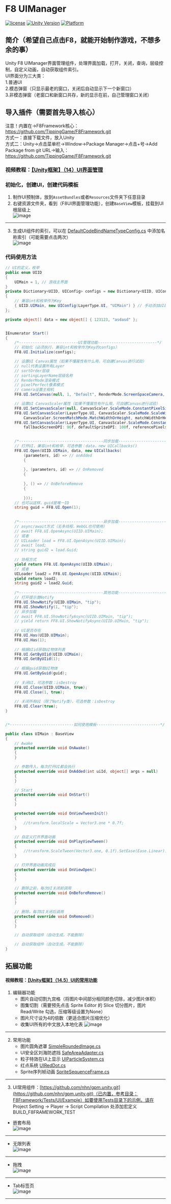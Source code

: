 # F8 UIManager

[![license](http://img.shields.io/badge/license-MIT-green.svg)](https://opensource.org/licenses/MIT) 
[![Unity Version](https://img.shields.io/badge/unity-2021|2022|2023|6000-blue)](https://unity.com) 
[![Platform](https://img.shields.io/badge/platform-Win%20%7C%20Android%20%7C%20iOS%20%7C%20Mac%20%7C%20Linux%20%7C%20WebGL-orange)]() 

## 简介（希望自己点击F8，就能开始制作游戏，不想多余的事）
Unity F8 UIManager界面管理组件，处理界面加载，打开，关闭，查询，层级控制，自定义动画，自动获取组件索引。  
UI界面分为三大类：  
1.普通UI  
2.模态弹窗（只显示最老的窗口，关闭后自动显示下一个新窗口）  
3.非模态弹窗（老窗口和新窗口共存，新的显示在前，自己管理窗口关闭）

## 导入插件（需要首先导入核心）
注意！内置在->F8Framework核心：https://github.com/TippingGame/F8Framework.git  
方式一：直接下载文件，放入Unity  
方式二：Unity->点击菜单栏->Window->Package Manager->点击+号->Add Package from git URL->输入：https://github.com/TippingGame/F8Framework.git  

### 视频教程：[【Unity框架】（14）UI界面管理](https://www.bilibili.com/video/BV14ErTYuEFD)

### 初始化，创建UI，创建代码模板

1. 制作UI预制体，放到`AssetBundles`或者`Resources`文件夹下任意目录  
2. 右键资源文件夹，看到（F8UI界面管理功能），创建`BaseView`模板，挂载到UI根层级上  
![image](https://tippinggame-1257018413.cos.ap-guangzhou.myqcloud.com/TippingGame/UI/ui_20240302154254.png)
--------------------------
3. 生成UI组件的索引，可以在 [DefaultCodeBindNameTypeConfig.cs](https://github.com/TippingGame/F8Framework/blob/main/Runtime/ComponentBind/DefaultCodeBindNameTypeConfig.cs) 中添加名称索引（可能需要点击两次）  
![image](https://tippinggame-1257018413.cos.ap-guangzhou.myqcloud.com/TippingGame/UI/ui_20240205223438.png)
### 代码使用方法
```C#
// UI的定义，枚举
public enum UIID
{
    UIMain = 1, // 游戏主界面
}
private Dictionary<UIID, UIConfig> configs = new Dictionary<UIID, UIConfig>
{
    // 兼容int和枚举作为Key
    { UIID.UIMain, new UIConfig(LayerType.UI, "UIMain") } // 手动添加UI配置
};

private object[] data = new object[] { 123123, "asdasd" };


IEnumerator Start()
{
    /*--------------------------UI管理功能--------------------------*/
    // 初始化（必须执行，兼容int和枚举作为Key的configs）
    FF8.UI.Initialize(configs);

    // 设置UI Canvas属性（如果不懂属性有什么用，可自建Canvas进行试验）
    // null代表设置所有Layer
    // sortOrder层级
    // sortingLayerName层级名称
    // RenderMode渲染模式
    // pixelPerfect像素模式
    // camera设置主相机
    FF8.UI.SetCanvas(null, 1, "Default", RenderMode.ScreenSpaceCamera, false, Camera.main);

    // 设置UI CanvasScaler属性（如果不懂属性有什么用，可自建Canvas进行试验）
    FF8.UI.SetCanvasScaler(null, CanvasScaler.ScaleMode.ConstantPixelSize, scaleFactor: 1f, referencePixelsPerUnit: 100f);
    FF8.UI.SetCanvasScaler(LayerType.UI, CanvasScaler.ScaleMode.ScaleWithScreenSize, referenceResolution: new Vector2(1920, 1080),
        CanvasScaler.ScreenMatchMode.MatchWidthOrHeight, matchWidthOrHeight: 0f, referencePixelsPerUnit: 100f);
    FF8.UI.SetCanvasScaler(LayerType.UI, CanvasScaler.ScaleMode.ConstantPhysicalSize, CanvasScaler.Unit.Points,
        fallbackScreenDPI: 96f, defaultSpriteDPI: 100f, referencePixelsPerUnit: 100f);

    
    /*-------------------------------------同步加载-------------------------------------*/
    // 打开UI，兼容int和枚举，可选参数：data，new UICallbacks()
    FF8.UI.Open(UIID.UIMain, data, new UICallbacks(
        (parameters, id) => // onAdded
        {
            
        }, (parameters, id) => // OnRemoved
        {
            
        }, () => // OnBeforeRemove
        {
            
        }));
    // 也可以这样，guid是唯一ID
    string guid = FF8.UI.Open(1);
    
    
    /*-------------------------------------异步加载-------------------------------------*/
    // async/await方式（无多线程，WebGL也可使用）
    // await FF8.UI.OpenAsync(UIID.UIMain);
    // 或者
    // UILoader load = FF8.UI.OpenAsync(UIID.UIMain);
    // await load;
    // string guid2 = load.Guid;
    
    // 协程方式
    yield return FF8.UI.OpenAsync(UIID.UIMain);
    // 或者
    UILoader load2 = FF8.UI.OpenAsync(UIID.UIMain);
    yield return load2;
    string guid2 = load2.Guid;
    
    /*-------------------------------------其他功能-------------------------------------*/
    // 打开提示类Notify
    FF8.UI.ShowNotify(UIID.UIMain, "tip");
    FF8.UI.ShowNotify(1, "tip");
    // 异步加载
    // await FF8.UI.ShowNotifyAsync(UIID.UIMain, "tip");
    // yield return FF8.UI.ShowNotifyAsync(UIID.UIMain, "tip");
    
    // UI是否存在
    FF8.UI.Has(UIID.UIMain);
    FF8.UI.Has(1);
    
    // 根据UIid获取UI物体列表
    FF8.UI.GetByUIid(UIID.UIMain);
    FF8.UI.GetByUIid(1);
    
    // 根据guid获取UI物体
    FF8.UI.GetByGuid(guid);
    
    // 关闭UI，可选参数：isDestroy
    FF8.UI.Close(UIID.UIMain, true);
    FF8.UI.Close(1, true);
    
    // 关闭所有UI（除了Notify类），可选参数：isDestroy
    FF8.UI.Clear(true);
}


/*----------------------------如何使用模板----------------------------*/

public class UIMain : BaseView
{
    // Awake
    protected override void OnAwake()
    {
    }

    // 参数传入，每次打开UI都会执行
    protected override void OnAdded(int uiId, object[] args = null)
    {
    }

    // Start
    protected override void OnStart()
    {
    }

    protected override void OnViewTweenInit()
    {
        //transform.localScale = Vector3.one * 0.7f;
    }

    // 自定义打开界面动画
    protected override void OnPlayViewTween()
    {
        //transform.ScaleTween(Vector3.one, 0.1f).SetEase(Ease.Linear).SetOnComplete(OnViewOpen);
    }

    // 打开界面动画完成后
    protected override void OnViewOpen()
    {
    }

    // 删除之前，每次UI关闭前调用
    protected override void OnBeforeRemove()
    {
    }

    // 删除，每次UI关闭后调用
    protected override void OnRemoved()
    {
    }

    // 自动获取组件（自动生成，不能删除）

    // 自动获取组件（自动生成，不能删除）
}
```
## 拓展功能
#### 视频教程：[【Unity框架】（14.5）UI的常用功能](https://www.bilibili.com/video/BV1Pyf6YGET7)
1. 编辑器功能
    * 图片自动切割九宫格（将图片中间部分相同颜色切除，减少图片体积）
    * 图集切割（需要预先点击 Sprite Editor 的 Slice 切分图片，图片 Read/Write 勾选，压缩等级设置为None）
    * 图片尺寸设为4的倍数（更适合图片压缩优化）
    * 收集UI所有的中文放入本地化表
![image](https://tippinggame-1257018413.cos.ap-guangzhou.myqcloud.com/TippingGame/UI/ui_20240315025120.png)
----------------------------------
2. 常用功能
   * 图片圆角遮罩 [SimpleRoundedImage.cs](https://github.com/TippingGame/F8Framework/blob/main/Runtime/UI/Mask/SimpleRoundedImage.cs)
   * UI安全区刘海防遮挡 [SafeAreaAdapter.cs](https://github.com/TippingGame/F8Framework/blob/main/Runtime/UI/UIAdapter/SafeAreaAdapter.cs)
   * 粒子特效在UI上显示 [UIParticleSystem.cs](https://github.com/TippingGame/F8Framework/blob/main/Runtime/UI/UIParticleSystem/UIParticleSystem.cs)
   * 红点系统 [UIRedDot.cs](https://github.com/TippingGame/F8Framework/blob/main/Runtime/UI/UIRedDot/UIRedDot.cs)
   * Sprite序列帧动画 [SpriteSequenceFrame.cs](https://github.com/TippingGame/F8Framework/blob/main/Runtime/UI/SequenceFrame/SpriteSequenceFrame.cs)
----------------------------------
3. UI常用组件：[https://github.com/nhn/gpm.unity.git](https://github.com/nhn/gpm.unity.git)（已内置，参考目录：F8Framework/Tests/UI/Example）如要使用Tests目录下的示例，请在 Project Setting -> Player -> Script Compilation 处添加宏定义 BUILD_F8FRAMEWORK_TEST  
* 嵌套布局  
![image](https://tippinggame-1257018413.cos.ap-guangzhou.myqcloud.com/TippingGame/UI/ui_20240302173446.png)
----------------------------------
* 无限列表  
![image](https://tippinggame-1257018413.cos.ap-guangzhou.myqcloud.com/TippingGame/UI/ui_20240302173458.png)
----------------------------------
* 拖拽  
![image](https://tippinggame-1257018413.cos.ap-guangzhou.myqcloud.com/TippingGame/UI/ui_20240302173503.png)
----------------------------------
* Tab标签页  
![image](https://tippinggame-1257018413.cos.ap-guangzhou.myqcloud.com/TippingGame/UI/ui_20240302173507.png)
----------------------------------

